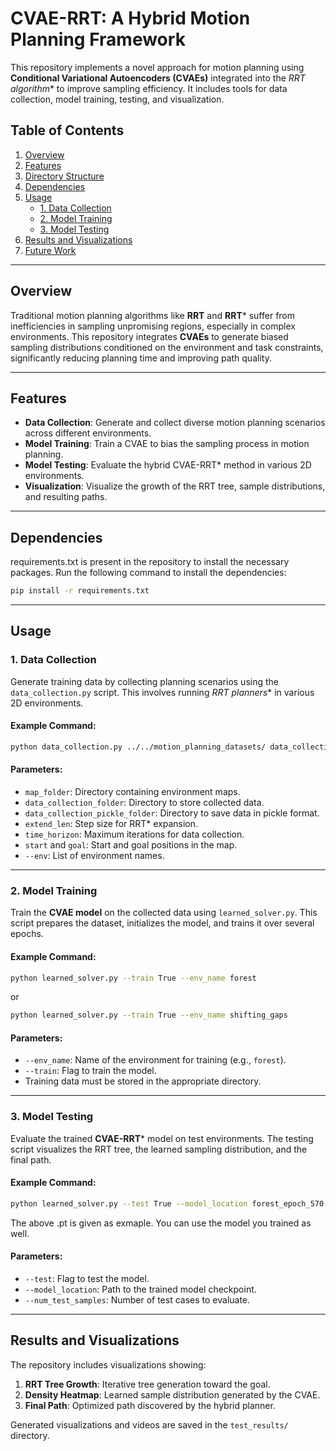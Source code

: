 # CVAE-RRT: A Hybrid Motion Planning Framework

This repository implements a novel approach for motion planning using **Conditional Variational Autoencoders (CVAEs)** integrated into the **RRT* algorithm** to improve sampling efficiency. It includes tools for data collection, model training, testing, and visualization.

## Table of Contents
1. [Overview](#overview)
2. [Features](#features)
3. [Directory Structure](#directory-structure)
4. [Dependencies](#dependencies)
5. [Usage](#usage)
    - [1. Data Collection](#1-data-collection)
    - [2. Model Training](#2-model-training)
    - [3. Model Testing](#3-model-testing)
6. [Results and Visualizations](#results-and-visualizations)
7. [Future Work](#future-work)

---

## Overview

Traditional motion planning algorithms like **RRT** and **RRT*** suffer from inefficiencies in sampling unpromising regions, especially in complex environments. This repository integrates **CVAEs** to generate biased sampling distributions conditioned on the environment and task constraints, significantly reducing planning time and improving path quality.

---

## Features

- **Data Collection**: Generate and collect diverse motion planning scenarios across different environments.
- **Model Training**: Train a CVAE to bias the sampling process in motion planning.
- **Model Testing**: Evaluate the hybrid CVAE-RRT* method in various 2D environments.
- **Visualization**: Visualize the growth of the RRT tree, sample distributions, and resulting paths.


---

## Dependencies

requirements.txt is present in the repository to install the necessary packages. Run the following command to install the dependencies:

```bash
pip install -r requirements.txt
```


---

## Usage

### 1. Data Collection

Generate training data by collecting planning scenarios using the `data_collection.py` script. This involves running **RRT* planners** in various 2D environments.

#### Example Command:
```bash
python data_collection.py ../../motion_planning_datasets/ data_collection data_collection_pickle 5 1000 10 "(0,100)" "(0,100)" "(1,1)" "(99,99)" --env shifting_gaps forest
```

#### Parameters:
- `map_folder`: Directory containing environment maps.
- `data_collection_folder`: Directory to store collected data.
- `data_collection_pickle_folder`: Directory to save data in pickle format.
- `extend_len`: Step size for RRT* expansion.
- `time_horizon`: Maximum iterations for data collection.
- `start` and `goal`: Start and goal positions in the map.
- `--env`: List of environment names.

---

### 2. Model Training

Train the **CVAE model** on the collected data using `learned_solver.py`. This script prepares the dataset, initializes the model, and trains it over several epochs.

#### Example Command:
```bash
python learned_solver.py --train True --env_name forest
```
or 
```bash
python learned_solver.py --train True --env_name shifting_gaps
```

#### Parameters:
- `--env_name`: Name of the environment for training (e.g., `forest`).
- `--train`: Flag to train the model.
- Training data must be stored in the appropriate directory.

---

### 3. Model Testing

Evaluate the trained **CVAE-RRT*** model on test environments. The testing script visualizes the RRT tree, the learned sampling distribution, and the final path.

#### Example Command:
```bash
python learned_solver.py --test True --model_location forest_epoch_570-0.01331585762090981.pt --num_test_samples 5
```

The above .pt is given as exmaple. You can use the model you trained as well.

#### Parameters:
- `--test`: Flag to test the model.
- `--model_location`: Path to the trained model checkpoint.
- `--num_test_samples`: Number of test cases to evaluate.

---

## Results and Visualizations

The repository includes visualizations showing:
1. **RRT Tree Growth**: Iterative tree generation toward the goal.
2. **Density Heatmap**: Learned sample distribution generated by the CVAE.
3. **Final Path**: Optimized path discovered by the hybrid planner.

Generated visualizations and videos are saved in the `test_results/` directory.